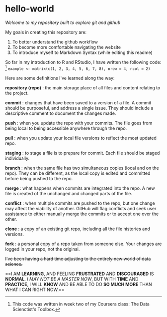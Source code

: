 # hello-world
*Welcome to my repository built to explore git and github*

My goals in creating this repository are:
1. To better understand the github workflow
2. To become more comfortable navigating the website
3. To introduce myself to Markdown Syntax (while editing this readme)

So far in my introduction to R and RStudio, I have written the following code: [^1]
`example <- matrix(c(1, 2, 3, 4, 5, 6, 7, 8), nrow = 4, ncol = 2)`

[^1]: This code was written in week two of my Coursera class: The Data Scienctist's Toolbox.

Here are some definitions I've learned along the way:

**repository (repo)**
: the main storage place of all files and content relating to the project.

**commit**
: changes that have been saved to a version of a file. A commit should be purposeful, and address a single issue. They should include a descriptive comment to document the changes made.

**push**
: when you update the repo with your commits. The file goes from being local to being accessible anywhere through the repo.

**pull**
: when you update your local file versions to reflect the most updated repo.

**staging**
: to stage a file is to prepare for commit. Each file should be staged individually.

**branch**
: when the same file has two simultaneous copies (local and on the repo). They can be different, as the local copy is edited and committed before being pushed to the repo.

**merge**
: what happens when commits are integrated into the repo. A new file is created of the unchanged and changed parts of the file.

**conflict**
: when multiple commits are pushed to the repo, but one change may affect the viability of another. GitHub will flag conflicts and seek user assistance to either manually merge the commits or to accept one over the other.

**clone**
: a copy of an existing git repo, including all the file histories and versions.

**fork**
: a personal copy of a repo taken from someone else. Your changes are logged in your repo, not the original.

~~I've been having a hard time adjusting to the entirely new world of data science.~~

==I AM **LEARNING**, AND FEELING **FRUSTRATED** AND **DISCOURAGED** IS **NORMAL**. *I MAY NOT BE A MASTER NOW*, BUT WITH **TIME** AND **PRACTICE**, I WILL **KNOW** AND BE ABLE TO DO **SO MUCH MORE** THAN WHAT I CAN RIGHT NOW.==
